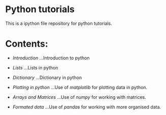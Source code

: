 # Python tutorials

This is a ipython file repository for python tutorials.

# Contents:

* *Introduction*
...Introduction to python

* *Lists*
...Lists in python

* *Dictionary*
...Dictionary in python

* *Plotting in python*
...Use of _matplotlib_ for plotting data in python.

* *Arrays and Matrices*
...Use of _numpy_ for working with matrices.

* *Formated data*
...Use of _pandas_ for working with more organised data.

 
